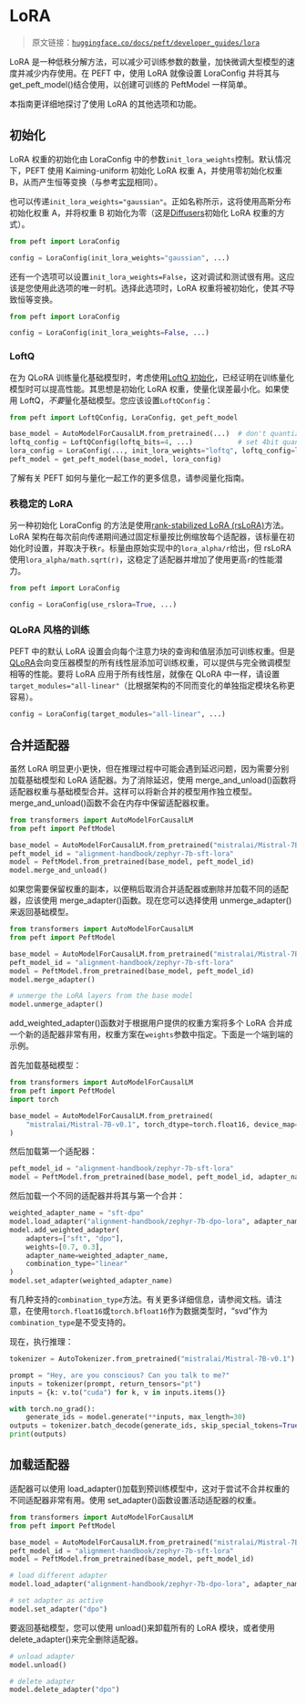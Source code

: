 # LoRA

> 原文链接：[`huggingface.co/docs/peft/developer_guides/lora`](https://huggingface.co/docs/peft/developer_guides/lora)

LoRA 是一种低秩分解方法，可以减少可训练参数的数量，加快微调大型模型的速度并减少内存使用。在 PEFT 中，使用 LoRA 就像设置 LoraConfig 并将其与 get_peft_model()结合使用，以创建可训练的 PeftModel 一样简单。

本指南更详细地探讨了使用 LoRA 的其他选项和功能。

## 初始化

LoRA 权重的初始化由 LoraConfig 中的参数`init_lora_weights`控制。默认情况下，PEFT 使用 Kaiming-uniform 初始化 LoRA 权重 A，并使用零初始化权重 B，从而产生恒等变换（与参考[实现](https://github.com/microsoft/LoRA)相同）。

也可以传递`init_lora_weights="gaussian"`。正如名称所示，这将使用高斯分布初始化权重 A，并将权重 B 初始化为零（这是[Diffusers](https://huggingface.co/docs/diffusers/index)初始化 LoRA 权重的方式）。

```py
from peft import LoraConfig

config = LoraConfig(init_lora_weights="gaussian", ...)
```

还有一个选项可以设置`init_lora_weights=False`，这对调试和测试很有用。这应该是您使用此选项的唯一时机。选择此选项时，LoRA 权重将被初始化，使其*不*导致恒等变换。

```py
from peft import LoraConfig

config = LoraConfig(init_lora_weights=False, ...)
```

### LoftQ

在为 QLoRA 训练量化基础模型时，考虑使用[LoftQ 初始化](https://arxiv.org/abs/2310.08659)，已经证明在训练量化模型时可以提高性能。其思想是初始化 LoRA 权重，使量化误差最小化。如果使用 LoftQ，*不要*量化基础模型。您应该设置`LoftQConfig`：

```py
from peft import LoftQConfig, LoraConfig, get_peft_model

base_model = AutoModelForCausalLM.from_pretrained(...)  # don't quantize here
loftq_config = LoftQConfig(loftq_bits=4, ...)           # set 4bit quantization
lora_config = LoraConfig(..., init_lora_weights="loftq", loftq_config=loftq_config)
peft_model = get_peft_model(base_model, lora_config)
```

了解有关 PEFT 如何与量化一起工作的更多信息，请参阅量化指南。

### 秩稳定的 LoRA

另一种初始化 LoraConfig 的方法是使用[rank-stabilized LoRA (rsLoRA)](https://huggingface.co/papers/2312.03732)方法。LoRA 架构在每次前向传递期间通过固定标量按比例缩放每个适配器，该标量在初始化时设置，并取决于秩`r`。标量由原始实现中的`lora_alpha/r`给出，但 rsLoRA 使用`lora_alpha/math.sqrt(r)`，这稳定了适配器并增加了使用更高`r`的性能潜力。

```py
from peft import LoraConfig

config = LoraConfig(use_rslora=True, ...)
```

### QLoRA 风格的训练

PEFT 中的默认 LoRA 设置会向每个注意力块的查询和值层添加可训练权重。但是[QLoRA](https://hf.co/papers/2305.14314)会向变压器模型的所有线性层添加可训练权重，可以提供与完全微调模型相等的性能。要将 LoRA 应用于所有线性层，就像在 QLoRA 中一样，请设置`target_modules="all-linear"`（比根据架构的不同而变化的单独指定模块名称更容易）。

```py
config = LoraConfig(target_modules="all-linear", ...)
```

## 合并适配器

虽然 LoRA 明显更小更快，但在推理过程中可能会遇到延迟问题，因为需要分别加载基础模型和 LoRA 适配器。为了消除延迟，使用 merge_and_unload()函数将适配器权重与基础模型合并。这样可以将新合并的模型用作独立模型。merge_and_unload()函数不会在内存中保留适配器权重。

```py
from transformers import AutoModelForCausalLM
from peft import PeftModel

base_model = AutoModelForCausalLM.from_pretrained("mistralai/Mistral-7B-v0.1")
peft_model_id = "alignment-handbook/zephyr-7b-sft-lora"
model = PeftModel.from_pretrained(base_model, peft_model_id)
model.merge_and_unload()
```

如果您需要保留权重的副本，以便稍后取消合并适配器或删除并加载不同的适配器，应该使用 merge_adapter()函数。现在您可以选择使用 unmerge_adapter()来返回基础模型。

```py
from transformers import AutoModelForCausalLM
from peft import PeftModel

base_model = AutoModelForCausalLM.from_pretrained("mistralai/Mistral-7B-v0.1")
peft_model_id = "alignment-handbook/zephyr-7b-sft-lora"
model = PeftModel.from_pretrained(base_model, peft_model_id)
model.merge_adapter()

# unmerge the LoRA layers from the base model
model.unmerge_adapter()
```

add_weighted_adapter()函数对于根据用户提供的权重方案将多个 LoRA 合并成一个新的适配器非常有用，权重方案在`weights`参数中指定。下面是一个端到端的示例。

首先加载基础模型：

```py
from transformers import AutoModelForCausalLM
from peft import PeftModel
import torch

base_model = AutoModelForCausalLM.from_pretrained(
    "mistralai/Mistral-7B-v0.1", torch_dtype=torch.float16, device_map="auto"
)
```

然后加载第一个适配器：

```py
peft_model_id = "alignment-handbook/zephyr-7b-sft-lora"
model = PeftModel.from_pretrained(base_model, peft_model_id, adapter_name="sft")
```

然后加载一个不同的适配器并将其与第一个合并：

```py
weighted_adapter_name = "sft-dpo"
model.load_adapter("alignment-handbook/zephyr-7b-dpo-lora", adapter_name="dpo")
model.add_weighted_adapter(
    adapters=["sft", "dpo"],
    weights=[0.7, 0.3],
    adapter_name=weighted_adapter_name,
    combination_type="linear"
)
model.set_adapter(weighted_adapter_name)
```

有几种支持的`combination_type`方法。有关更多详细信息，请参阅文档。请注意，在使用`torch.float16`或`torch.bfloat16`作为数据类型时，“svd”作为`combination_type`是不受支持的。

现在，执行推理：

```py
tokenizer = AutoTokenizer.from_pretrained("mistralai/Mistral-7B-v0.1")

prompt = "Hey, are you conscious? Can you talk to me?"
inputs = tokenizer(prompt, return_tensors="pt")
inputs = {k: v.to("cuda") for k, v in inputs.items()}

with torch.no_grad():
    generate_ids = model.generate(**inputs, max_length=30)
outputs = tokenizer.batch_decode(generate_ids, skip_special_tokens=True, clean_up_tokenization_spaces=False)[0]
print(outputs)
```

## 加载适配器

适配器可以使用 load_adapter()加载到预训练模型中，这对于尝试不合并权重的不同适配器非常有用。使用 set_adapter()函数设置活动适配器的权重。

```py
from transformers import AutoModelForCausalLM
from peft import PeftModel

base_model = AutoModelForCausalLM.from_pretrained("mistralai/Mistral-7B-v0.1")
peft_model_id = "alignment-handbook/zephyr-7b-sft-lora"
model = PeftModel.from_pretrained(base_model, peft_model_id)

# load different adapter
model.load_adapter("alignment-handbook/zephyr-7b-dpo-lora", adapter_name="dpo")

# set adapter as active
model.set_adapter("dpo")
```

要返回基础模型，您可以使用 unload()来卸载所有的 LoRA 模块，或者使用 delete_adapter()来完全删除适配器。

```py
# unload adapter
model.unload()

# delete adapter
model.delete_adapter("dpo")
```
